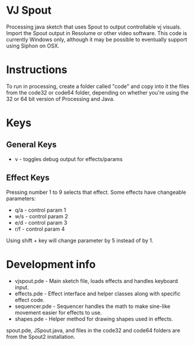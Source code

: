 # VJ Spout
Processing java sketch that uses Spout to output controllable vj visuals.
Import the Spout output in Resolume or other video software. This code
is currently Windows only, although it may be possible to eventually support using Siphon on OSX.

# Instructions
To run in processing, create a folder called "code" and copy into it the
files from the code32 or code64 folder, depending on whether you're using
the 32 or 64 bit version of Processing and Java.

# Keys
## General Keys
- v - toggles debug output for effects/params

## Effect Keys
Pressing number 1 to 9 selects that effect.
Some effects have changeable parameters:

- q/a - control param 1
- w/s - control param 2
- e/d - control param 3
- r/f - control param 4

Using shift + key will change parameter by 5 instead of by 1.

# Development info

- vjspout.pde - Main sketch file, loads effects and handles keyboard input.
- effects.pde - Effect interface and helper classes along with specific effect code.
- sequencer.pde - Sequencer handles the math to make sine-like movement easier for effects to use.
- shapes.pde - Helper method for drawing shapes used in effects.

spout.pde, JSpout.java, and files in the code32 and code64 folders are from the Spout2 installation.
